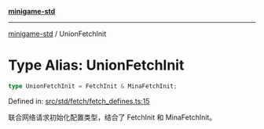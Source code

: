 [**minigame-std**](../README.md)

***

[minigame-std](../README.md) / UnionFetchInit

# Type Alias: UnionFetchInit

```ts
type UnionFetchInit = FetchInit & MinaFetchInit;
```

Defined in: [src/std/fetch/fetch\_defines.ts:15](https://github.com/JiangJie/minigame-std/blob/c702c23d8258d9dd96d873df515d0027c84fb302/src/std/fetch/fetch_defines.ts#L15)

联合网络请求初始化配置类型，结合了 FetchInit 和 MinaFetchInit。
